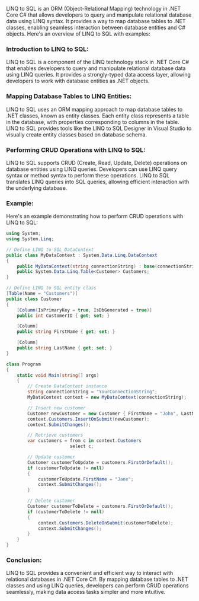 LINQ to SQL is an ORM (Object-Relational Mapping) technology in .NET Core C# that allows developers to query and manipulate relational database data using LINQ syntax. It provides a way to map database tables to .NET classes, enabling seamless interaction between database entities and C# objects. Here's an overview of LINQ to SQL with examples:

### Introduction to LINQ to SQL:

LINQ to SQL is a component of the LINQ technology stack in .NET Core C# that enables developers to query and manipulate relational database data using LINQ queries. It provides a strongly-typed data access layer, allowing developers to work with database entities as .NET objects.

### Mapping Database Tables to LINQ Entities:

LINQ to SQL uses an ORM mapping approach to map database tables to .NET classes, known as entity classes. Each entity class represents a table in the database, with properties corresponding to columns in the table. LINQ to SQL provides tools like the LINQ to SQL Designer in Visual Studio to visually create entity classes based on database schema.

### Performing CRUD Operations with LINQ to SQL:

LINQ to SQL supports CRUD (Create, Read, Update, Delete) operations on database entities using LINQ queries. Developers can use LINQ query syntax or method syntax to perform these operations. LINQ to SQL translates LINQ queries into SQL queries, allowing efficient interaction with the underlying database.

### Example:

Here's an example demonstrating how to perform CRUD operations with LINQ to SQL:

```csharp
using System;
using System.Linq;

// Define LINQ to SQL DataContext
public class MyDataContext : System.Data.Linq.DataContext
{
    public MyDataContext(string connectionString) : base(connectionString) { }
    public System.Data.Linq.Table<Customer> Customers;
}

// Define LINQ to SQL entity class
[Table(Name = "Customers")]
public class Customer
{
    [Column(IsPrimaryKey = true, IsDbGenerated = true)]
    public int CustomerID { get; set; }

    [Column]
    public string FirstName { get; set; }

    [Column]
    public string LastName { get; set; }
}

class Program
{
    static void Main(string[] args)
    {
        // Create DataContext instance
        string connectionString = "YourConnectionString";
        MyDataContext context = new MyDataContext(connectionString);

        // Insert new customer
        Customer newCustomer = new Customer { FirstName = "John", LastName = "Doe" };
        context.Customers.InsertOnSubmit(newCustomer);
        context.SubmitChanges();

        // Retrieve customers
        var customers = from c in context.Customers
                        select c;

        // Update customer
        Customer customerToUpdate = customers.FirstOrDefault();
        if (customerToUpdate != null)
        {
            customerToUpdate.FirstName = "Jane";
            context.SubmitChanges();
        }

        // Delete customer
        Customer customerToDelete = customers.FirstOrDefault();
        if (customerToDelete != null)
        {
            context.Customers.DeleteOnSubmit(customerToDelete);
            context.SubmitChanges();
        }
    }
}
```

### Conclusion:

LINQ to SQL provides a convenient and efficient way to interact with relational databases in .NET Core C#. By mapping database tables to .NET classes and using LINQ queries, developers can perform CRUD operations seamlessly, making data access tasks simpler and more intuitive.